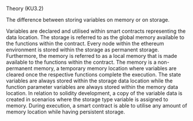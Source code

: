 Theory (KU3.2)

The difference between storing variables on memory or on storage.

Variables are declared and utilised within smart contracts representing the data
location. The storage is referred to as the global memory available to the functions
within the contract. Every node within the ethereum environment is stored within the
storage as permanent storage. Furthermore, the memory is referred to as a local memory
that is made available to the functions within the contract. The memory is a non-permanent
memory, a temporary memory location where variables are cleared once the respective functions
complete the execution. The state variables are always stored within the storage data location
while the function parameter variables are always stored within the memory data location. In
relation to solidity development, a copy of the variable data is created in scenarios where the
storage type variable is assigned to memory. During execution, a smart contract is able to utilise
any amount of memory location while having persistent storage.
